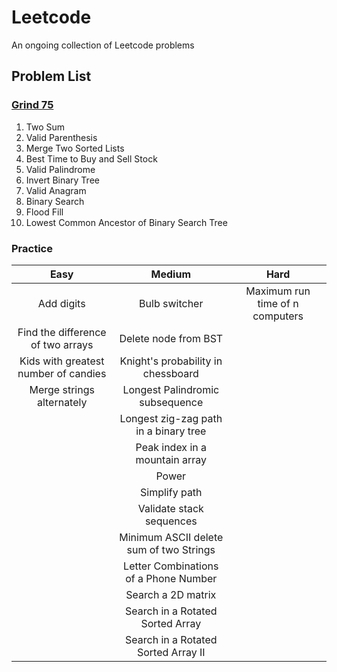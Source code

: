 
# Leetcode

An ongoing collection of Leetcode problems


## Problem List
### [Grind 75](https://www.techinterviewhandbook.org/grind75)
1. Two Sum
2. Valid Parenthesis
3. Merge Two Sorted Lists
4. Best Time to Buy and Sell Stock
5. Valid Palindrome
6. Invert Binary Tree
7. Valid Anagram
8. Binary Search
9. Flood Fill
10. Lowest Common Ancestor of Binary Search Tree

### Practice
| Easy                   | Medium                                | Hard                         |
| :---------------------: | :-----------------------------------: | :--------------------------: |
| Add digits             | Bulb switcher                         | Maximum run time of n computers |
| Find the difference of two arrays | Delete node from BST                  |                               |
| Kids with greatest number of candies | Knight's probability in chessboard  |                               |
| Merge strings alternately | Longest Palindromic subsequence       |                               |
|                         | Longest zig-zag path in a binary tree |                               |
|                         | Peak index in a mountain array        |                               |
|                         | Power                                 |                               |
|                         | Simplify path                         |                               |
|                         | Validate stack sequences              |                               |
|                         | Minimum ASCII delete sum of two Strings |                             |
|                         | Letter Combinations of a Phone Number |                             |
|                         | Search a 2D matrix |                             |
|                         | Search in a Rotated Sorted Array |                             |
|                         | Search in a Rotated Sorted Array II|                             |